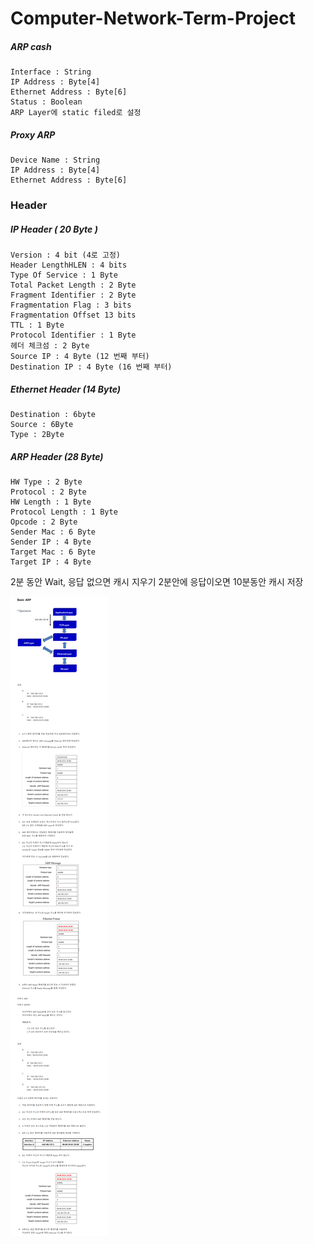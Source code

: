 # Computer-Network-Term-Project

##### ARP cash

```
Interface : String
IP Address : Byte[4]
Ethernet Address : Byte[6]
Status : Boolean
ARP Layer에 static filed로 설정
```

##### Proxy ARP

```
Device Name : String
IP Address : Byte[4]
Ethernet Address : Byte[6]
```



### Header

#####    IP Header ( 20 Byte )

    Version : 4 bit (4로 고정)
    Header LengthHLEN : 4 bits
    Type Of Service : 1 Byte
    Total Packet Length : 2 Byte
    Fragment Identifier : 2 Byte
    Fragmentation Flag : 3 bits
    Fragmentation Offset 13 bits
    TTL : 1 Byte
    Protocol Identifier : 1 Byte
    헤더 체크섬 : 2 Byte
    Source IP : 4 Byte (12 번째 부터)
    Destination IP : 4 Byte (16 번째 부터)

#####    Ethernet Header (14 Byte)

    Destination : 6byte
    Source : 6Byte
    Type : 2Byte

#####    ARP Header (28 Byte)

    HW Type : 2 Byte
    Protocol : 2 Byte
    HW Length : 1 Byte
    Protocol Length : 1 Byte
    Opcode : 2 Byte
    Sender Mac : 6 Byte
    Sender IP : 4 Byte
    Target Mac : 6 Byte
    Target IP : 4 Byte

2분 동안 Wait, 응답 없으면 캐시 지우기
2분안에 응답이오면 10분동안 캐시 저장

![summary](./image/summary.png)